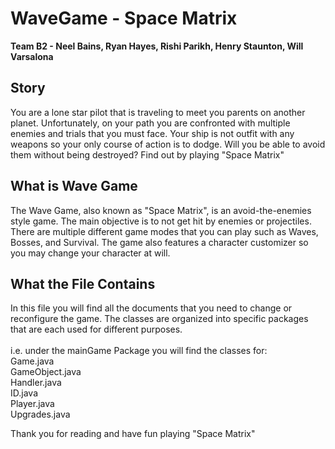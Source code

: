 # WaveGame - Space Matrix
<b> Team B2 - Neel Bains, Ryan Hayes, Rishi Parikh, Henry Staunton, Will Varsalona </b>

<h2>Story</h2>
<p>
You are a lone star pilot that is traveling to meet you parents on another planet. Unfortunately, on your path you are confronted with multiple enemies and trials that you must face. Your ship is not outfit with any weapons so your only course of action is to dodge. Will you be able to avoid them without being destroyed? Find out by playing "Space Matrix"
</p>


<h2>What is Wave Game</h2>
<p>
The Wave Game, also known as "Space Matrix", is an avoid-the-enemies style game. The main objective is to not get hit by enemies or projectiles. There are multiple different game modes that you can play such as Waves, Bosses, and Survival. The game also features a character customizer so you may change your character at will.
</p> 


<h2>What the File Contains </h2>
<p>
In this file you will find all the documents that you need to change or reconfigure the game. The classes are organized into specific packages that are each used for different purposes.
<br>
<br>
i.e. under the mainGame Package you will find the classes for:
<br>Game.java
<br>GameObject.java
<br>Handler.java
<br>ID.java
<br>Player.java
<br>Upgrades.java
</p>

<p>
Thank you for reading and have fun playing "Space Matrix"
</p>




